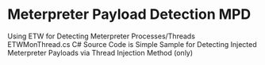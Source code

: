 # Meterpreter Payload Detection MPD
Using ETW for Detecting Meterpreter Processes/Threads
ETWMonThread.cs C# Source Code is Simple Sample for Detecting Injected Meterpreter Payloads via Thread Injection Method (only)
